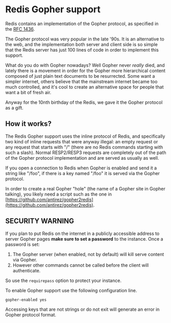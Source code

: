 # Redis Gopher support

Redis contains an implementation of the Gopher protocol, as specified in
the [RFC 1436](https://www.ietf.org/rfc/rfc1436.txt).

The Gopher protocol was very popular in the late '90s. It is an alternative
to the web, and the implementation both server and client side is so simple
that the Redis server has just 100 lines of code in order to implement this
support.

What do you do with Gopher nowadays? Well Gopher never *really* died, and
lately there is a movement in order for the Gopher more hierarchical content
composed of just plain text documents to be resurrected. Some want a simpler
internet, others believe that the mainstream internet became too much
controlled, and it's cool to create an alternative space for people that
want a bit of fresh air.

Anyway for the 10nth birthday of the Redis, we gave it the Gopher protocol
as a gift.

## How it works?

The Redis Gopher support uses the inline protocol of Redis, and specifically
two kind of inline requests that were anyway illegal: an empty request
or any request that starts with "/" (there are no Redis commands starting
with such a slash). Normal RESP2/RESP3 requests are completely out of the
path of the Gopher protocol implementation and are served as usually as well.

If you open a connection to Redis when Gopher is enabled and send it
a string like "/foo", if there is a key named "/foo" it is served via the
Gopher protocol.

In order to create a real Gopher "hole" (the name of a Gopher site in Gopher
talking), you likely need a script such as the one in [https://github.com/antirez/gopher2redis](https://github.com/antirez/gopher2redis).

## SECURITY WARNING

If you plan to put Redis on the internet in a publicly accessible address
to server Gopher pages **make sure to set a password** to the instance.
Once a password is set:

1. The Gopher server (when enabled, not by default) will kill serve content via Gopher.
2. However other commands cannot be called before the client will authenticate.

So use the `requirepass` option to protect your instance.

To enable Gopher support use the following configuration line.

    gopher-enabled yes

Accessing keys that are not strings or do not exit will generate
an error in Gopher protocol format.
